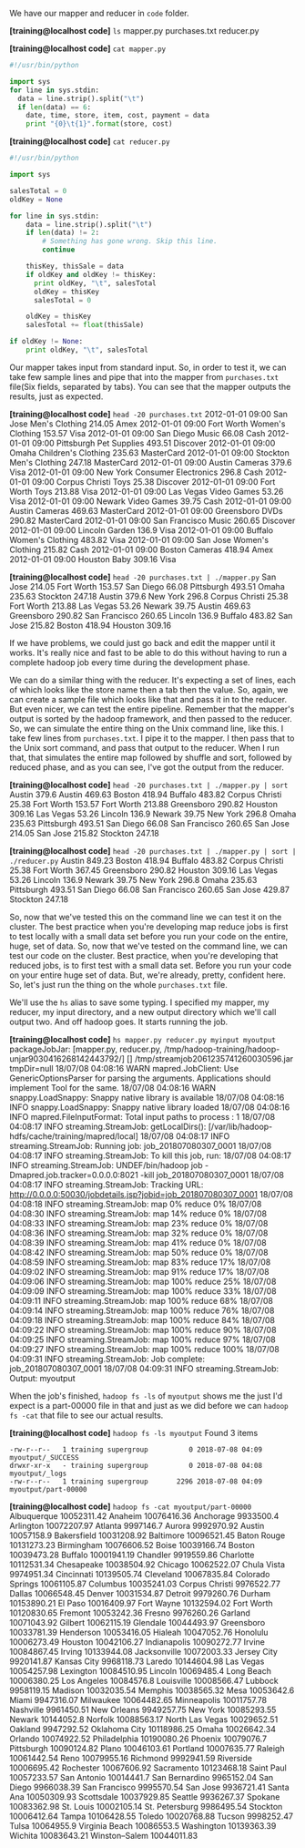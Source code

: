 We have our mapper and reducer in `code` folder.

**[training@localhost code]** `ls`
mapper.py  purchases.txt  reducer.py

**[training@localhost code]** `cat mapper.py`
```python
#!/usr/bin/python

import sys
for line in sys.stdin:
  data = line.strip().split("\t")
  if len(data) == 6:
    date, time, store, item, cost, payment = data
    print "{0}\t{1}".format(store, cost)
```

**[training@localhost code]** `cat reducer.py`
```python
#!/usr/bin/python

import sys

salesTotal = 0
oldKey = None

for line in sys.stdin:
    data = line.strip().split("\t")
    if len(data) != 2:
        # Something has gone wrong. Skip this line.
        continue

    thisKey, thisSale = data
    if oldKey and oldKey != thisKey:
      print oldKey, "\t", salesTotal
      oldKey = thisKey
      salesTotal = 0

    oldKey = thisKey
    salesTotal += float(thisSale)

if oldKey != None:
    print oldKey, "\t", salesTotal
```

Our mapper takes input from standard input. So, in order to test it, we can take few sample lines and pipe that into the mapper from `purchases.txt` file(Six fields, separated by tabs). You can see that the mapper outputs the results, just as expected.

**[training@localhost code]** `head -20 purchases.txt`
2012-01-01  09:00 San Jose  Men's Clothing  214.05  Amex
2012-01-01  09:00 Fort Worth  Women's Clothing  153.57  Visa
2012-01-01  09:00 San Diego Music 66.08 Cash
2012-01-01  09:00 Pittsburgh  Pet Supplies  493.51  Discover
2012-01-01  09:00 Omaha Children's Clothing 235.63  MasterCard
2012-01-01  09:00 Stockton  Men's Clothing  247.18  MasterCard
2012-01-01  09:00 Austin  Cameras 379.6 Visa
2012-01-01  09:00 New York  Consumer Electronics  296.8 Cash
2012-01-01  09:00 Corpus Christi  Toys  25.38 Discover
2012-01-01  09:00 Fort Worth  Toys  213.88  Visa
2012-01-01  09:00 Las Vegas Video Games 53.26 Visa
2012-01-01  09:00 Newark  Video Games 39.75 Cash
2012-01-01  09:00 Austin  Cameras 469.63  MasterCard
2012-01-01  09:00 Greensboro  DVDs  290.82  MasterCard
2012-01-01  09:00 San Francisco Music 260.65  Discover
2012-01-01  09:00 Lincoln Garden  136.9 Visa
2012-01-01  09:00 Buffalo Women's Clothing  483.82  Visa
2012-01-01  09:00 San Jose  Women's Clothing  215.82  Cash
2012-01-01  09:00 Boston  Cameras 418.94  Amex
2012-01-01  09:00 Houston Baby  309.16  Visa

**[training@localhost code]** `head -20 purchases.txt | ./mapper.py`
San Jose  214.05
Fort Worth  153.57
San Diego 66.08
Pittsburgh  493.51
Omaha 235.63
Stockton  247.18
Austin  379.6
New York  296.8
Corpus Christi  25.38
Fort Worth  213.88
Las Vegas 53.26
Newark  39.75
Austin  469.63
Greensboro  290.82
San Francisco 260.65
Lincoln 136.9
Buffalo 483.82
San Jose  215.82
Boston  418.94
Houston 309.16

If we have problems, we could just go back and edit the mapper until it works. It's really nice and fast to be able to do this without having to run a complete hadoop job every time during the development phase. 

We can do a similar thing with the reducer. It's expecting a set of lines, each of which looks like the store name then a tab then the value. So, again, we can create a sample file which looks like that and pass it in to the reducer. But even nicer, we can test the entire pipeline. Remember that the mapper's output is sorted by the hadoop framework, and then passed to the reducer. So, we can simulate the entire thing on the Unix command line, like this. I take few lines from `purchases.txt`. I pipe it to the mapper. I then pass that to the Unix sort command, and pass that output to the reducer. When I run that, that simulates the entire map followed by shuffle and sort, followed by reduced phase, and as you can see, I've got the output from the reducer. 

**[training@localhost code]** `head -20 purchases.txt | ./mapper.py | sort`
Austin  379.6
Austin  469.63
Boston  418.94
Buffalo 483.82
Corpus Christi  25.38
Fort Worth  153.57
Fort Worth  213.88
Greensboro  290.82
Houston 309.16
Las Vegas 53.26
Lincoln 136.9
Newark  39.75
New York  296.8
Omaha 235.63
Pittsburgh  493.51
San Diego 66.08
San Francisco 260.65
San Jose  214.05
San Jose  215.82
Stockton  247.18

**[training@localhost code]** `head -20 purchases.txt | ./mapper.py | sort | ./reducer.py`
Austin  849.23
Boston  418.94
Buffalo   483.82
Corpus Christi  25.38
Fort Worth  367.45
Greensboro  290.82
Houston   309.16
Las Vegas   53.26
Lincoln   136.9
Newark  39.75
New York  296.8
Omaha   235.63
Pittsburgh  493.51
San Diego   66.08
San Francisco   260.65
San Jose  429.87
Stockton  247.18

So, now that we've tested this on the command line we can test it on the cluster. The best practice when you're developing map reduce jobs is first to test locally with a small data set before you run your code on the entire, huge, set of data. So, now that we've tested on the command line, we can test our code on the cluster. Best practice, when you're developing that reduced jobs, is to first test with a small data set. Before you run your code on your entire huge set of data. But, we're already, pretty, confident here. So, let's just run the thing on the whole `purchases.txt` file.

We'll use the `hs` alias to save some typing. I specified my mapper, my reducer, my input directory, and a new output directory which we'll call output two. And off hadoop goes. It starts running the job. 

**[training@localhost code]** `hs mapper.py reducer.py myinput myoutput`
packageJobJar: [mapper.py, reducer.py, /tmp/hadoop-training/hadoop-unjar9030416268142443792/] [] /tmp/streamjob2061235741260030596.jar tmpDir=null
18/07/08 04:08:16 WARN mapred.JobClient: Use GenericOptionsParser for parsing the arguments. Applications should implement Tool for the same.
18/07/08 04:08:16 WARN snappy.LoadSnappy: Snappy native library is available
18/07/08 04:08:16 INFO snappy.LoadSnappy: Snappy native library loaded
18/07/08 04:08:16 INFO mapred.FileInputFormat: Total input paths to process : 1
18/07/08 04:08:17 INFO streaming.StreamJob: getLocalDirs(): [/var/lib/hadoop-hdfs/cache/training/mapred/local]
18/07/08 04:08:17 INFO streaming.StreamJob: Running job: job_201807080307_0001
18/07/08 04:08:17 INFO streaming.StreamJob: To kill this job, run:
18/07/08 04:08:17 INFO streaming.StreamJob: UNDEF/bin/hadoop job  -Dmapred.job.tracker=0.0.0.0:8021 -kill job_201807080307_0001
18/07/08 04:08:17 INFO streaming.StreamJob: Tracking URL: http://0.0.0.0:50030/jobdetails.jsp?jobid=job_201807080307_0001
18/07/08 04:08:18 INFO streaming.StreamJob:  map 0%  reduce 0%
18/07/08 04:08:30 INFO streaming.StreamJob:  map 14%  reduce 0%
18/07/08 04:08:33 INFO streaming.StreamJob:  map 23%  reduce 0%
18/07/08 04:08:36 INFO streaming.StreamJob:  map 32%  reduce 0%
18/07/08 04:08:39 INFO streaming.StreamJob:  map 41%  reduce 0%
18/07/08 04:08:42 INFO streaming.StreamJob:  map 50%  reduce 0%
18/07/08 04:08:59 INFO streaming.StreamJob:  map 83%  reduce 17%
18/07/08 04:09:02 INFO streaming.StreamJob:  map 91%  reduce 17%
18/07/08 04:09:06 INFO streaming.StreamJob:  map 100%  reduce 25%
18/07/08 04:09:09 INFO streaming.StreamJob:  map 100%  reduce 33%
18/07/08 04:09:11 INFO streaming.StreamJob:  map 100%  reduce 68%
18/07/08 04:09:14 INFO streaming.StreamJob:  map 100%  reduce 76%
18/07/08 04:09:18 INFO streaming.StreamJob:  map 100%  reduce 84%
18/07/08 04:09:22 INFO streaming.StreamJob:  map 100%  reduce 90%
18/07/08 04:09:25 INFO streaming.StreamJob:  map 100%  reduce 97%
18/07/08 04:09:27 INFO streaming.StreamJob:  map 100%  reduce 100%
18/07/08 04:09:31 INFO streaming.StreamJob: Job complete: job_201807080307_0001
18/07/08 04:09:31 INFO streaming.StreamJob: Output: myoutput

When the job's finished, `hadoop fs -ls` of `myoutput` shows me the just I'd expect is a part-00000 file in that and just as we did before we can `hadoop fs -cat` that file to see our actual results.

**[training@localhost code]** `hadoop fs -ls myoutput`
Found 3 items
```
-rw-r--r--   1 training supergroup          0 2018-07-08 04:09 myoutput/_SUCCESS
drwxr-xr-x   - training supergroup          0 2018-07-08 04:08 myoutput/_logs
-rw-r--r--   1 training supergroup       2296 2018-07-08 04:09 myoutput/part-00000
```
**[training@localhost code]** `hadoop fs -cat myoutput/part-00000`
Albuquerque   10052311.42
Anaheim   10076416.36
Anchorage   9933500.4
Arlington   10072207.97
Atlanta   9997146.7
Aurora  9992970.92
Austin  10057158.9
Bakersfield   10031208.92
Baltimore   10096521.45
Baton Rouge   10131273.23
Birmingham  10076606.52
Boise   10039166.74
Boston  10039473.28
Buffalo   10001941.19
Chandler  9919559.86
Charlotte   10112531.34
Chesapeake  10038504.92
Chicago   10062522.07
Chula Vista   9974951.34
Cincinnati  10139505.74
Cleveland   10067835.84
Colorado Springs  10061105.87
Columbus  10035241.03
Corpus Christi  9976522.77
Dallas  10066548.45
Denver  10031534.87
Detroit   9979260.76
Durham  10153890.21
El Paso   10016409.97
Fort Wayne  10132594.02
Fort Worth  10120830.65
Fremont   10053242.36
Fresno  9976260.26
Garland   10071043.92
Gilbert   10062115.19
Glendale  10044493.97
Greensboro  10033781.39
Henderson   10053416.05
Hialeah   10047052.76
Honolulu  10006273.49
Houston   10042106.27
Indianapolis  10090272.77
Irvine  10084867.45
Irving  10133944.08
Jacksonville  10072003.33
Jersey City   9920141.87
Kansas City   9968118.73
Laredo  10144604.98
Las Vegas   10054257.98
Lexington   10084510.95
Lincoln   10069485.4
Long Beach  10006380.25
Los Angeles   10084576.8
Louisville  10008566.47
Lubbock   9958119.15
Madison   10032035.54
Memphis   10038565.32
Mesa  10053642.6
Miami   9947316.07
Milwaukee   10064482.65
Minneapolis   10011757.78
Nashville   9961450.51
New Orleans   9949257.75
New York  10085293.55
Newark  10144052.8
Norfolk   10088563.17
North Las Vegas   10029652.51
Oakland   9947292.52
Oklahoma City   10118986.25
Omaha   10026642.34
Orlando   10074922.52
Philadelphia  10190080.26
Phoenix   10079076.7
Pittsburgh  10090124.82
Plano   10046103.61
Portland  10007635.77
Raleigh   10061442.54
Reno  10079955.16
Richmond  9992941.59
Riverside   10006695.42
Rochester   10067606.92
Sacramento  10123468.18
Saint Paul  10057233.57
San Antonio   10014441.7
San Bernardino  9965152.04
San Diego   9966038.39
San Francisco   9995570.54
San Jose  9936721.41
Santa Ana   10050309.93
Scottsdale  10037929.85
Seattle   9936267.37
Spokane   10083362.98
St. Louis   10002105.14
St. Petersburg  9986495.54
Stockton  10006412.64
Tampa   10106428.55
Toledo  10020768.88
Tucson  9998252.47
Tulsa   10064955.9
Virginia Beach  10086553.5
Washington  10139363.39
Wichita   10083643.21
Winston–Salem   10044011.83

